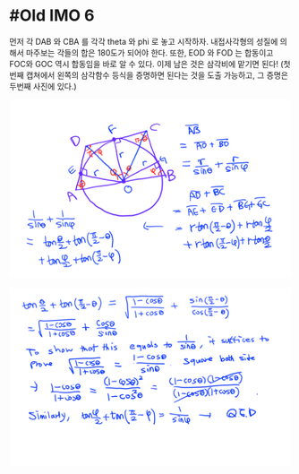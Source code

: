 # #Old IMO 6 #

먼저 각 DAB 와 CBA 를 각각 theta 와 phi 로 놓고 시작하자. 내접사각형의 성질에 의해서 마주보는 각들의 합은 180도가 되어야 한다.
또한, EOD 와 FOD 는 합동이고 FOC와 GOC 역시 합동임을 바로 알 수 있다. 이제 남은 것은 삼각비에 맡기면 된다! (첫번째 캡쳐에서 왼쪽의
삼각함수 등식을 증명하면 된다는 것을 도출 가능하고, 그 증명은 두번째 사진에 있다.)

![1](/woorim/imgs/32_1.png)

![2](/woorim/imgs/32_2.png)
